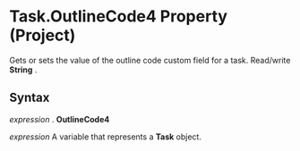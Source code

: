 
# Task.OutlineCode4 Property (Project)

 Gets or sets the value of the outline code custom field for a task. Read/write **String** .


## Syntax

 _expression_ . **OutlineCode4**

 _expression_ A variable that represents a **Task** object.

